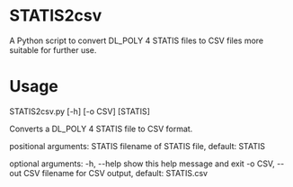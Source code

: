 STATIS2csv
==========

A Python script to convert DL_POLY 4 STATIS files to CSV files more suitable for further use.

Usage
==========

STATIS2csv.py [-h] [-o CSV] [STATIS]

Converts a DL_POLY 4 STATIS file to CSV format.

positional arguments:
  STATIS             filename of STATIS file, default: STATIS

optional arguments:
  -h, --help         show this help message and exit
  -o CSV, --out CSV  filename for CSV output, default: STATIS.csv
